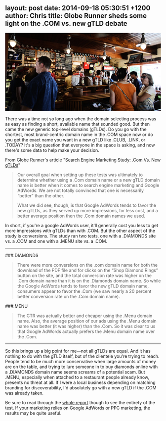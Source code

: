 layout: post
date: 2014-09-18 05:30:51 +1200
author: Chris
title: Globe Runner sheds some light on the .COM vs. new gTLD debate
----

<!-- excerpt -->

![Menu](/media/2014-09-18-big-menu.jpg)

There was a time not so long ago when the domain selecting process was as easy as finding a short, available name that sounded good. But then came the new generic top-level domains (gTLDs). Do you go with the shortest, most brand-centric domain name in the .COM space now or do you get the exact name you want in a new gTLD like .CLUB, .LINK, or .TODAY? It's a big question that everyone in the space is asking, and now there's some data to help make your decision.

<!-- /excerpt -->

From Globe Runner's article "[Search Engine Marketing Study: .Com Vs. New gTLDs](http://globerunner.com/com-vs-new-gtld/)"

>Our overall goal when setting up these tests was ultimately to determine whether using a .Com domain name or a new gTLD domain name is better when it comes to search engine marketing and Google AdWords. We are not totally convinced that one is necessarily “better” than the other.
>
>What we did see, though, is that Google AdWords tends to favor the new gTLDs, as they served up more impressions, for less cost, and a better average position then the .Com domain names we used. 

In short, if you're a google AdWords user, it'll generally cost you less to get more impressions with gTLDs than with .COM. But the other aspect of the study is conversions. The study ran two tests, one with a .DIAMONDS site vs. a .COM and one with a .MENU site vs. a .COM.

***

###.DIAMONDS

>There were more conversions on the .com domain name for both the download of the PDF file and for clicks on the “Shop Diamond Rings” button on the site, and the total conversion rate was higher on the .Com domain name than it is on the .Diamonds domain name. So while the Google AdWords tends to favor the new gTLD domain name, consumers appear to favor the .Com (we saw nearly a 20 percent better conversion rate on the .Com domain name).

###.MENU

>The CTR was actually better and cheaper using the .Menu domain name. Also, the average position of our ads using the .Menu domain name was better (it was higher) than the .Com. So it was clear to us that Google AdWords actually prefers the .Menu domain name over the .Com.

***

So this brings up a big point for me—not all gTLDs are equal. And it has nothing to do with the gTLD itself, but of the clientele you're trying to reach. People tend to be much more conservative when large amounts of money are on the table, and trying to lure someone in to buy diamonds online with a .DIAMONDS domain name seems screams of a potential scam. But .MENU, especially when attached to a restaurant people already know, presents no threat at all. If I were a local business depending on matching branding for discoverability, I'd absolutely go with a new gTLD if the .COM was already taken.

Be sure to read through the [whole report](http://globerunner.com/com-vs-new-gtld/) though to see the entirety of the test. If your marketing relies on Google AdWords or PPC marketing, the results may be quite useful.


